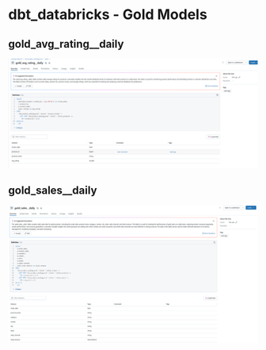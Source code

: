 # dbt_databricks - Gold Models

## gold_avg_rating__daily  
![gold_avg_rating__daily](./gold_avg_rating__daily.png)  

## gold_sales__daily  
![gold_sales__daily](./gold_sales__daily.png)  
